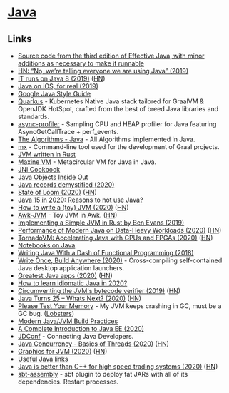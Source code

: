 # [Java](<https://en.wikipedia.org/wiki/Java_(programming_language)>)

## Links

- [Source code from the third edition of Effective Java, with minor additions as necessary to make it runnable](https://github.com/jbloch/effective-java-3e-source-code)
- [HN: “No, we’re telling everyone we are using Java” (2019)](https://news.ycombinator.com/item?id=19346017)
- [IT runs on Java 8 (2019)](https://news.ycombinator.com/item?id=19877916) ([HN](https://news.ycombinator.com/item?id=19877916))
- [Java on iOS, for real (2019)](https://gluonhq.com/java-on-ios-for-real/)
- [Google Java Style Guide](https://google.github.io/styleguide/javaguide.html)
- [Quarkus](https://quarkus.io/) - Kubernetes Native Java stack tailored for GraalVM & OpenJDK HotSpot, crafted from the best of breed Java libraries and standards.
- [async-profiler](https://github.com/jvm-profiling-tools/async-profiler) - Sampling CPU and HEAP profiler for Java featuring AsyncGetCallTrace + perf_events.
- [The Algorithms - Java](https://github.com/TheAlgorithms/Java) - All Algorithms implemented in Java.
- [mx](https://github.com/graalvm/mx) - Command-line tool used for the development of Graal projects.
- [JVM written in Rust](https://github.com/douchuan/jvm)
- [Maxine VM](https://github.com/beehive-lab/Maxine-VM) - Metacircular VM for Java in Java.
- [JNI Cookbook](https://github.com/mkowsiak/jnicookbook)
- [Java Objects Inside Out](https://shipilev.net/jvm/objects-inside-out/)
- [Java records demystified (2020)](https://isank.dev/posts/java-14-records/)
- [State of Loom (2020)](https://cr.openjdk.java.net/~rpressler/loom/loom/sol1_part1.html) ([HN](https://news.ycombinator.com/item?id=23201559))
- [Java 15 in 2020: Reasons to not use Java?](https://dev.to/brunoborges/java-15-in-2020-reasons-to-not-use-java-3ekg)
- [How to write a (toy) JVM (2020)](https://zserge.com/posts/jvm/) ([HN](https://news.ycombinator.com/item?id=23390914))
- [Awk-JVM](https://github.com/rethab/awk-jvm) - Toy JVM in Awk. ([HN](https://news.ycombinator.com/item?id=23612910))
- [Implementing a Simple JVM in Rust by Ben Evans (2019)](https://www.youtube.com/watch?v=7ECbwgkHdAE)
- [Performance of Modern Java on Data-Heavy Workloads (2020)](https://jet-start.sh/blog/2020/06/09/jdk-gc-benchmarks-part1) ([HN](https://news.ycombinator.com/item?id=23465660))
- [TornadoVM: Accelerating Java with GPUs and FPGAs (2020)](https://www.infoq.com/articles/tornadovm-java-gpu-fpga/) ([HN](https://news.ycombinator.com/item?id=23521357))
- [Notebooks on Java](https://justinblank.com/notebooks/)
- [Writing Java With a Dash of Functional Programming (2018)](https://jiahao.codes/blog/writing-java-with-a-dash-of-functional-programming/)
- [Write Once, Build Anywhere (2020)](https://dave.autonoma.ca/blog/2020/06/29/write-once-build-anywhere/) - Cross-compiling self-contained Java desktop application launchers.
- [Greatest Java apps (2020)](https://blogs.oracle.com/javamagazine/the-top-25-greatest-java-apps-ever-written) ([HN](https://news.ycombinator.com/item?id=23676723))
- [How to learn idiomatic Java in 2020?](https://lobste.rs/s/y2nnwd/how_learn_idiomatic_java_2020)
- [Circumventing the JVM's bytecode verifier (2019)](https://anthony.som.codes/blog/2019-12-30-jvm-hackery-noverify/) ([HN](https://news.ycombinator.com/item?id=21921922))
- [Java Turns 25 – Whats Next? (2020)](https://www.oracle.com/a/ocom/docs/corporate/analystrelations/omdia-java-turns-25.pdf) ([HN](https://news.ycombinator.com/item?id=24534629))
- [Please Test Your Memory](https://shipilev.net/jvm/test-your-memory/) - My JVM keeps crashing in GC, must be a GC bug. ([Lobsters](https://lobste.rs/s/jaezro/please_test_your_memory))
- [Modern Java/JVM Build Practices](https://github.com/binkley/modern-java-practices)
- [A Complete Introduction to Java EE (2020)](https://www.jessym.com/articles/a-complete-introduction-to-java-ee)
- [JDConf](https://jdconf.splashthat.com/) - Connecting Java Developers.
- [Java Concurrency - Basics of Threads (2020)](https://turkogluc.com/java-concurrency-basics-of-threads/) ([HN](https://news.ycombinator.com/item?id=24940545))
- [Graphics for JVM (2020)](https://tonsky.me/blog/skija/) ([HN](https://news.ycombinator.com/item?id=25121705))
- [Useful Java links](https://github.com/Vedenin/useful-java-links)
- [Java is better than C++ for high speed trading systems (2020)](https://news.efinancialcareers.com/uk-en/3004875/low-latency-java-trading-systems) ([HN](https://news.ycombinator.com/item?id=25217270))
- [sbt-assembly](https://github.com/sbt/sbt-assembly) - sbt plugin to deploy fat JARs with all of its dependencies. Restart processes.

